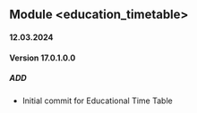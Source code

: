 ## Module <education_timetable>

#### 12.03.2024
#### Version 17.0.1.0.0
##### ADD

- Initial commit for Educational Time Table
